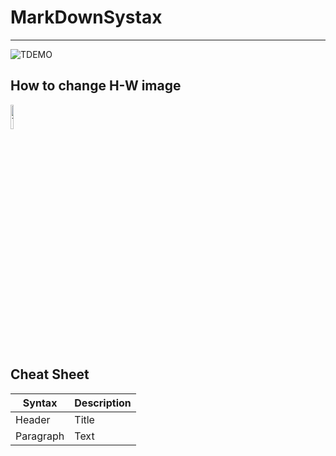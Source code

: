 # MarkDownSystax
-------------------------------------------------------------

![TDEMO](https://imgur.com/QnTVbW3.png)

## How to change H-W image 
<img src="https://imgur.com/QnTVbW3.png" width="10%" height="10%" alt="TDEMO">

## Cheat Sheet

| Syntax | Description |
| ----------- | ----------- |
| Header | Title |
| Paragraph | Text |
